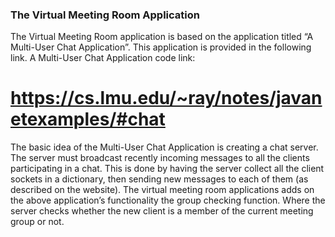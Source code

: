 ### The Virtual Meeting Room Application

The Virtual Meeting Room application is based on the application titled
“A Multi-User Chat Application”. This application is provided in the following link.
A Multi-User Chat Application code link:
# https://cs.lmu.edu/~ray/notes/javanetexamples/#chat
The basic idea of the Multi-User Chat Application is creating a chat server. The
server must broadcast recently incoming messages to all the clients
participating in a chat. This is done by having the server collect all the client
sockets in a dictionary, then sending new messages to each of them (as
described on the website).
The virtual meeting room applications adds on the above application’s
functionality the group checking function. Where the server checks whether the
new client is a member of the current meeting group or not.
